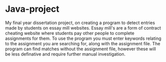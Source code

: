 # Java-project
My final year dissertation project, on creating a program to detect entries made by students on essay mill websites.
Essay mill's are a form of contract cheating website where students pay other people to complete assignments for them.
To use the program you must enter keywords relating to the assignment you are searching for, along with the assignment file.
The program can find matches without the assignment file, however these will be less definative and require further manual investigation.
